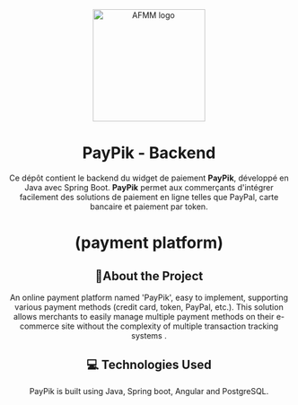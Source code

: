 <div align="center">
<img src="https://i.ibb.co/gFZGbV3/Logopng.png" alt="AFMM logo" width="200" height="auto" />
  

# PayPik - Backend

Ce dépôt contient le backend du widget de paiement **PayPik**, développé en Java avec Spring Boot. **PayPik** permet aux commerçants d'intégrer facilement des solutions de paiement en ligne telles que PayPal, carte bancaire et paiement par token.

  <h1>(payment platform)</h1>


[//]: # (About the Project)
## :star2:About the Project

An online payment platform named 'PayPik', easy to implement, supporting various payment methods (credit card, token, PayPal, etc.). This solution allows merchants to easily manage multiple payment methods on their e-commerce site without the complexity of multiple transaction tracking systems .

## :computer: Technologies Used

PayPik is built using Java, Spring boot, Angular and PostgreSQL.
